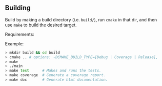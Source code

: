 
## Building

Build by making a build directory (i.e. `build/`), run `cmake` in that dir, and then use `make` to build the desired target.

Requirements: 

Example:

``` bash
> mkdir build && cd build
> cmake .. # options: -DCMAKE_BUILD_TYPE=[Debug | Coverage | Release], Debug is default
> make
> ./main
> make test      # Makes and runs the tests.
> make coverage  # Generate a coverage report.
> make doc       # Generate html documentation.
```


